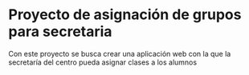 # Proyecto de asignación de grupos para secretaria

Con este proyecto se busca crear una aplicación web con la que la secretaría del centro pueda asignar clases a los alumnos
